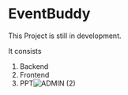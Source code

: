 # EventBuddy

This Project is still in development.


It consists
1. Backend
2. Frontend
3. PPT![ADMIN (2)](https://user-images.githubusercontent.com/110085555/196942422-6ed1c0de-20b8-4b99-bd3f-0e8f2148faf3.png)
